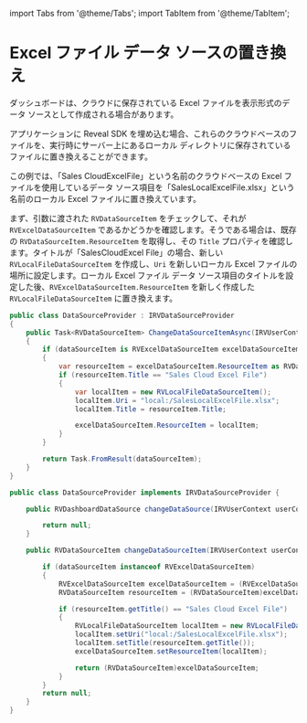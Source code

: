 import Tabs from '@theme/Tabs';
import TabItem from '@theme/TabItem';

# Excel ファイル データ ソースの置き換え

ダッシュボードは、クラウドに保存されている Excel ファイルを表示形式のデータ ソースとして作成される場合があります。

アプリケーションに Reveal SDK を埋め込む場合、これらのクラウドベースのファイルを、実行時にサーバー上にあるローカル ディレクトリに保存されているファイルに置き換えることができます。

この例では、「Sales CloudExcelFile」という名前のクラウドベースの Excel ファイルを使用しているデータ ソース項目を「SalesLocalExcelFile.xlsx」という名前のローカル Excel ファイルに置き換えています。

まず、引数に渡された `RVDataSourceItem` をチェックして、それが `RVExcelDataSourceItem` であるかどうかを確認します。そうである場合は、既存の `RVDataSourceItem.ResourceItem` を取得し、その `Title` プロパティを確認します。タイトルが「SalesCloudExcel File」の場合、新しい `RVLocalFileDataSourceItem` を作成し、`Uri` を新しいローカル Excel ファイルの場所に設定します。ローカル Excel ファイル データ ソース項目のタイトルを設定した後、`RVExcelDataSourceItem.ResourceItem` を新しく作成した `RVLocalFileDataSourceItem` に置き換えます。

<Tabs groupId="code">
  <TabItem value="aspnet" label="ASP.NET" default>

```cs
public class DataSourceProvider : IRVDataSourceProvider
{
    public Task<RVDataSourceItem> ChangeDataSourceItemAsync(IRVUserContext userContext, string dashboardId, RVDataSourceItem dataSourceItem)
    {
        if (dataSourceItem is RVExcelDataSourceItem excelDataSourceItem)
        {
            var resourceItem = excelDataSourceItem.ResourceItem as RVDataSourceItem;
            if (resourceItem.Title == "Sales Cloud Excel File")
            {
                var localItem = new RVLocalFileDataSourceItem();
                localItem.Uri = "local:/SalesLocalExcelFile.xlsx";
                localItem.Title = resourceItem.Title;

                excelDataSourceItem.ResourceItem = localItem;
            }
        }

        return Task.FromResult(dataSourceItem);
    }
}
```

  </TabItem>

  <TabItem value="java" label="Java">

```java
public class DataSourceProvider implements IRVDataSourceProvider {

    public RVDashboardDataSource changeDataSource(IRVUserContext userContext, RVDashboardDataSource dataSource) {

        return null;
    }

    public RVDataSourceItem changeDataSourceItem(IRVUserContext userContext, String dashboardsID, RVDataSourceItem dataSourceItem) {

        if (dataSourceItem instanceof RVExcelDataSourceItem)
        {
            RVExcelDataSourceItem excelDataSourceItem = (RVExcelDataSourceItem)dataSourceItem;
            RVDataSourceItem resourceItem = (RVDataSourceItem)excelDataSourceItem.getResourceItem();

            if (resourceItem.getTitle() == "Sales Cloud Excel File")
            {
                RVLocalFileDataSourceItem localItem = new RVLocalFileDataSourceItem();
                localItem.setUri("local:/SalesLocalExcelFile.xlsx");
                localItem.setTitle(resourceItem.getTitle());
                excelDataSourceItem.setResourceItem(localItem);

                return (RVDataSourceItem)excelDataSourceItem;
            }
        }
        return null;
    }
}
```

  </TabItem>

</Tabs>